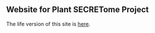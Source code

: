 ## Website for Plant SECRETome Project

The life version of this site is [here](https://tgirke.github.io/plantsecretome).
